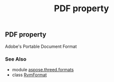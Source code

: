 ﻿---
title: PDF property
second_title: Aspose.3D for Python via .NET API References
description: 
type: docs
weight: 390
url: /python-net/aspose.threed.formats/rvmformat/pdf/
is_root: false
---

## PDF property


Adobe's Portable Document Format

### See Also
* module [aspose.threed.formats](../../)
* class [RvmFormat](/3d/python-net/aspose.threed.formats/rvmformat)
